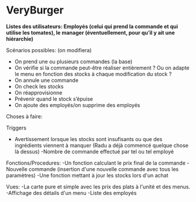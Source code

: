 # VeryBurger

**Listes des utilisateurs: Employés (celui qui prend la commande et qui utilise les tomates), le manager (éventuellement, pour qu’il y ait une hiérarchie)**

Scénarios possibles: (on modifiera)
- On prend une ou plusieurs commandes (la base)
- On vérifie si la commande peut-être réaliser entièrement ? Ou on adapte le menu en fonction des stocks à chaque modification du stock ? 
- On annule une commande
- On check les stocks
- On réapprovisionne
- Prévenir quand le stock s’épuise
- On ajoute des employés/on supprime des employés


Choses à faire:

Triggers
- Avertissement lorsque les stocks sont insufisants ou que des ingrédients viennent à manquer 
(Radu a déjà commencé quelque chose là dessus)
-Nombre de commande effectué par tel ou tel employé 

Fonctions/Procedures:
-Un fonction calculant le prix final de la commande
-Nouvelle commande (insertion d'une nouvelle commande avec tous les paramètres)
-Une fonction mettant à jour les stocks lors d'un achat 




Vues:
-La carte pure et simple avec les prix des plats à l'unité et des menus.
-Affichage des détails d'un menu
-Liste des employés



